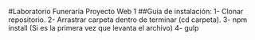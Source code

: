 #Laboratorio Funeraria Proyecto Web 1
##Guía de instalación:
1- Clonar repositorio.
2- Arrastrar carpeta dentro de terminar (cd carpeta).
3- npm install (Si es la primera vez que levanta el archivo)
4- gulp